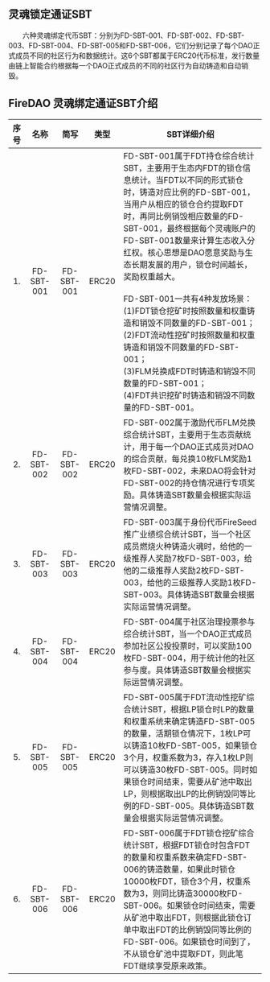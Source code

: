 ## 灵魂锁定通证SBT

&emsp;&emsp;六种灵魂绑定代币SBT：分别为FD-SBT-001、FD-SBT-002、FD-SBT-003、FD-SBT-004、FD-SBT-005和FD-SBT-006，它们分别记录了每个DAO正式成员不同的社区行为和数据统计。这6个SBT都属于ERC20代币标准，发行数量由链上智能合约根据每一个DAO正式成员的不同的社区行为自动铸造和自动销毁。

## FireDAO 灵魂绑定通证SBT介绍
|  序号 | 名称 |  简写   |  类型  |  SBT详细介绍
| :--: |  :------------:  | :--------: | :---: | -------
|  1.  | FD-SBT-001 | FD-SBT-001 | ERC20 | FD-SBT-001属于FDT持仓综合统计SBT，主要用于生态内FDT的锁仓信息统计。当FDT以不同的形式锁仓时，铸造对应比例的FD-SBT-001，当用户从相应的锁仓合约提取FDT时，再同比例销毁相应数量的FD-SBT-001，最终根据每个灵魂账户的FD-SBT-001数量来计算生态收入分红权。核心思想是DAO愿意奖励与生态长期发展的用户，锁仓时间越长，奖励权重越大。<br><br>FD-SBT-001一共有4种发放场景：<br>(1)FDT锁仓挖矿时按照数量和权重铸造和销毁不同数量的FD-SBT-001；<br>(2)FDT流动性挖矿时按照数量和权重铸造和销毁不同数量的FD-SBT-001；<br>(3)FLM兑换成FDT时铸造和销毁不同数量的FD-SBT-001；<br>(4)FDT共识挖矿时铸造和销毁不同数量的FD-SBT-001。
|  2.  | FD-SBT-002 | FD-SBT-002 | ERC20 | FD-SBT-002属于激励代币FLM兑换综合统计SBT，主要用于生态贡献统计，用于每一个DAO正式成员对DAO的综合贡献，每兑换10枚FLM奖励1枚FD-SBT-002，未来DAO将会针对FD-SBT-002的持仓情况进行专项奖励。具体铸造SBT数量会根据实际运营情况调整。
|  3.  | FD-SBT-003 | FD-SBT-003 | ERC20 | FD-SBT-003属于身份代币FireSeed推广业绩综合统计SBT，当一个社区成员燃烧火种铸造火魂时，给他的一级推荐人奖励7枚FD-SBT-003，给他的二级推荐人奖励2枚FD-SBT-003，给他的三级推荐人奖励1枚FD-SBT-003。具体铸造SBT数量会根据实际运营情况调整。
|  4.  | FD-SBT-004 | FD-SBT-004 | ERC20 | FD-SBT-004属于社区治理投票参与综合统计SBT，当一个DAO正式成员参加社区公投投票时，可以奖励100枚FD-SBT-004，用于统计他的社区参与度。具体铸造SBT数量会根据实际运营情况调整。
|  5.  | FD-SBT-005 | FD-SBT-005 | ERC20 | FD-SBT-005属于FDT流动性挖矿综合统计SBT，根据LP锁仓时LP的数量和权重系统来确定铸造FD-SBT-005的数量，活期锁仓情况下，1枚LP可以铸造10枚FD-SBT-005，如果锁仓3个月，权重系数为3，存入1枚LP则可以铸造30枚FD-SBT-005。同时如果锁仓时间结束，需要从矿池中取出LP，则根据取出LP的比例销毁同等比例的FD-SBT-005。具体铸造SBT数量会根据实际运营情况调整。
|  6.  | FD-SBT-006 | FD-SBT-006 | ERC20 | FD-SBT-006属于FDT锁仓挖矿综合统计SBT，根据FDT锁仓时包含FDT的数量和权重系数来确定FD-SBT-006的铸造数量，如果此时锁仓10000枚FDT，锁仓3个月，权重系数为3，则同比铸造30000枚FD-SBT-006。如果锁仓时间结束，需要从矿池中取出FDT，则根据此锁仓订单中取出FDT的比例销毁同等比例的FD-SBT-006。如果锁仓时间到了，不从锁仓矿池中提取FDT，则此笔FDT继续享受原来政策。
